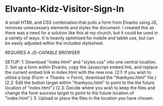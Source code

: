 # Elvanto-Kidz-Visitor-Sign-In
A small HTML and CSS combination that pulls a form from Elvanto using JS, removes unnecessary elements and styles the document.
I created this as there was a need for a solution like this at my church, but it could be used in a variety of ways.
It is heavily optimised for mobile and tablet use, but can be easily adjusted within the included stylesheet.

*REQUIRES A JS-CAPABLE BROWSER*

SETUP:
1: Download "index.html" and "styles.css" into one central location.
2: Set up a form within Elvanto, copy the Javascript embed link, and replace the current embed link in index.html with the new one.
   (2.1: If you wish to utilise a loop (Form -> Thanks -> Form), download the "thankyou.html" file.)
   (2.2: Edit the button target within "thankyou.html" to point to the the future location of "index.html".)
   (2.3: Decide where you wish to keep the files and change the form success target to point to the future location of "index.html".)
3: Upload or place the files in the location you have chosen.
